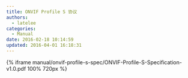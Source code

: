 ```yaml
---
title: ONVIF Profile S 协议
authors:
  - latelee
categories:
  - Manual
date: 2016-02-18 10:14:59
updated: 2016-04-01 16:18:31
---
```


{% iframe manual/onvif-profile-s-spec/ONVIF-Profile-S-Specification-v1.0.pdf 100% 720px %}



